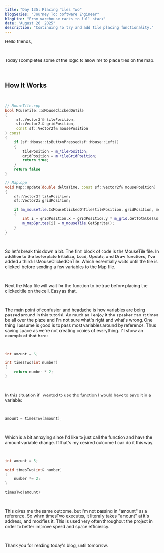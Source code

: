 ```yaml
---
title: "Day 135: Placing Tiles Two"
blogSeries: "Journey To: Software Engineer"
blogLine: "From warehouse racks to full stack"
date: "August 26, 2025"
description: "Continuing to try and add tile placing functionality."
---
```


Hello friends,

<br>

Today I completed some of the logic to allow me to place tiles on the map.

<br>

## How It Works

<br>

```cpp
// MouseTile.cpp
bool MouseTile::IsMouseClickedOnTile
(
     sf::Vector2f& tilePosition, 
     sf::Vector2i& gridPosition, 
     const sf::Vector2f& mousePosition
) const 
{
    if (sf::Mouse::isButtonPressed(sf::Mouse::Left))
    {
        tilePosition = m_tilePosition; 
        gridPosition = m_tileGridPosition;
        return true;
    }
    return false;
}

// Map.cpp
void Map::Update(double deltaTime, const sf::Vector2f& mousePosition)
{
    sf::Vector2f tilePosition;
    sf::Vector2i gridPosition;

    if (m_mouseTile.IsMouseClickedOnTile(tilePosition, gridPosition, mousePosition))
    {
        int i = gridPosition.x + gridPosition.y * m_grid.GetTotalCells().x;
        m_mapSprites[i] = m_mouseTile.GetSprite();
    }
}
```

<br>

So let's break this down a bit. The first block of code is the MouseTile file. In addition to the boilerplate Initialize, Load, Update, and Draw functions, I've added a third: IsMouseClickedOnTile. Which essentially waits until the tile is clicked, before sending a few variables to the Map file. 

<br>

Next the Map file will wait for the function to be true before placing the clicked tile on the cell. Easy as that.

<br>

The main point of confusion and headache is how variables are being passed around in this tutorial. As much as I enjoy it the speaker can at times be all over the place and I'm not sure what's right and what's wrong. One thing I assume is good is to pass most variables around by reference. Thus saving space as we're not creating copies of everything. I'll show an example of that here:

<br>

```cpp
int amount = 5;

int timesTwo(int number)
{
    return number * 2;
}
```

<br>

In this situation if I wanted to use the function I would have to save it in a variable:

<br>

```cpp
amount = timesTwo(amount);
```

<br>

Which is a bit annoying since I'd like to just call the function and have the amount variable change. If that's my desired outcome I can do it this way.

<br>

```cpp
int amount = 5;

void timesTwo(int& number)
{
    number *= 2;
}

timesTwo(amount);
```

<br>

This gives me the same outcome, but I'm not passing in "amount" as a reference. So when timesTwo executes, it literally takes "amount" at it's address, and modifies it. This is used very often throughout the project in order to better improve speed and space efficiency.

<br>

Thank you for reading today's blog, until tomorrow.

